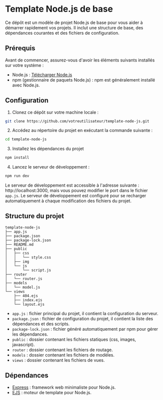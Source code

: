 # Template Node.js de base

Ce dépôt est un modèle de projet Node.js de base pour vous aider à démarrer rapidement vos projets. Il inclut une structure de base, des dépendances courantes et des fichiers de configuration.

## Prérequis

Avant de commencer, assurez-vous d'avoir les éléments suivants installés sur votre système :

- Node.js : [Télécharger Node.js](https://nodejs.org/)
- npm (gestionnaire de paquets Node.js) : npm est généralement installé avec Node.js.

## Configuration

1. Clonez ce dépôt sur votre machine locale :

```bash
git clone https://github.com/votreutilisateur/template-node-js.git
```

2. Accédez au répertoire du projet en exécutant la commande suivante :

```bash
cd template-node-js
```

3. Installez les dépendances du projet

```bash
npm install
```

4. Lancez le serveur de développement :

```bash
npm run dev
```

Le serveur de développement est accessible à l'adresse suivante : http://localhost:3000, mais vous pouvez modifier le port dans le fichier `app.js`. Le serveur de développement est configuré pour se recharger automatiquement à chaque modification des fichiers du projet.

## Structure du projet

```
template-node-js
├── app.js
├── package.json
├── package-lock.json
├── README.md
├── public
│   ├── css
│   │   └── style.css
│   ├── img
│   └── js
│       └── script.js
├── router
│   └── router.js
├── models
│   └── model.js
└── views
    ├── 404.ejs
    ├── index.ejs
    └── layout.ejs
```

- `app.js` : fichier principal du projet, il contient la configuration du serveur.
- `package.json` : fichier de configuration du projet, il contient la liste des dépendances et des scripts.
- `package-lock.json` : fichier généré automatiquement par npm pour gérer les dépendances.
- `public` : dossier contenant les fichiers statiques (css, images, javascript).
- `router` : dossier contenant les fichiers de routage.
- `models` : dossier contenant les fichiers de modèles.
- `views` : dossier contenant les fichiers de vues.

## Dépendances

- [Express](https://expressjs.com/) : framework web minimaliste pour Node.js.
- [EJS](https://ejs.co/) : moteur de template pour Node.js.
